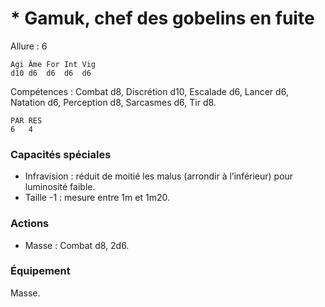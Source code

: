# * Gamuk, chef des gobelins en fuite

Allure : 6

	Agi	Âme	For	Int	Vig
	d10	d6	d6	d6	d6

Compétences : Combat d8, Discrétion d10, Escalade d6, Lancer d6, Natation d6, Perception d8, Sarcasmes d6, Tir d8.

	PAR	RES
	6	4

### Capacités spéciales
- Infravision : réduit de moitié les malus (arrondir à l’inférieur) pour luminosité faible.
- Taille -1 : mesure entre 1m et 1m20.

### Actions
- Masse : Combat d8, 2d6.

### Équipement
Masse.
